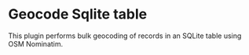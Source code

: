 # Geocode Sqlite table

This plugin performs bulk geocoding of records in an SQLite table using OSM Nominatim.
